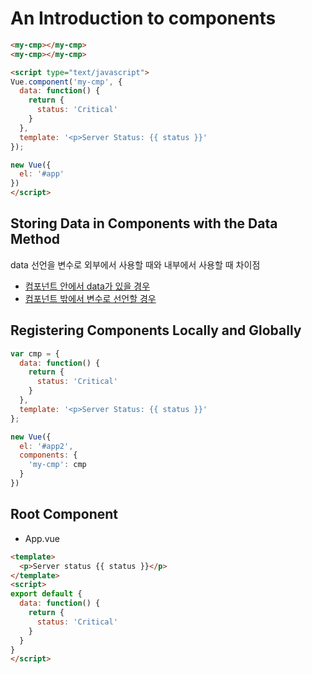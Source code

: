 # An Introduction to components

```html
<my-cmp></my-cmp>
<my-cmp></my-cmp>

<script type="text/javascript">
Vue.component('my-cmp', {
  data: function() {
    return {
      status: 'Critical'
    }
  },
  template: '<p>Server Status: {{ status }}'
});

new Vue({
  el: '#app'
})
</script>
```

## Storing Data in Components with the Data Method
data 선언을 변수로 외부에서 사용할 때와 내부에서 사용할 때 차이점

- [컴포넌트 안에서 data가 있을 경우](https://jsfiddle.net/vL4eg3qc/)
- [컴포넌트 밖에서 변수로 선언할 경우](https://jsfiddle.net/sujin/6brfea65/)

## Registering Components Locally and Globally

```javascript
var cmp = {
  data: function() {
    return {
      status: 'Critical'
    }
  },
  template: '<p>Server Status: {{ status }}'
};

new Vue({
  el: '#app2',
  components: {
    'my-cmp': cmp
  }
})
```

## Root Component

- App.vue

```html
<template>
  <p>Server status {{ status }}</p>
</template>
<script>
export default {
  data: function() {
    return {
      status: 'Critical'
    }
  }
}
</script>
```
